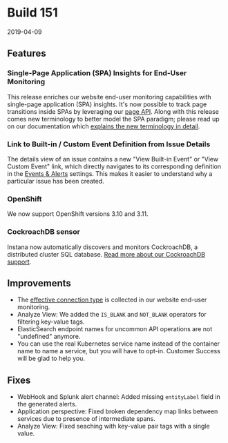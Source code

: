 # Build 151

2019-04-09

## Features

### Single-Page Application (SPA) Insights for End-User Monitoring

This release enriches our website end-user monitoring capabilities with single-page application (SPA) insights. It's now possible to track page transitions inside SPAs by leveraging our [page API](https://docs.instana.io/products/website_monitoring/api/#page). Along with this release comes new terminology to better model the SPA paradigm; please read up on our documentation which [explains the new terminology in detail](https://docs.instana.io/products/website_monitoring/faq/#what-is-the-difference-between-page-views-loads-and-transitions).

### Link to Built-in / Custom Event Definition from Issue Details

The details view of an issue contains a new "View Built-in Event" or "View Custom Event" link, which directly navigates to its corresponding definition in the [Events & Alerts](https://docs.instana.io/core_concepts/events_and_incidents/#configuration) settings. This makes it easier to understand why a particular issue has been created.

### OpenShift

We now support OpenShift versions 3.10 and 3.11.

### CockroachDB sensor

Instana now automatically discovers and monitors CockroachDB, a distributed cluster SQL database. [Read more about our CockroachDB support](https://docs.instana.io/ecosystem/cockroachdb).

## Improvements

- The [effective connection type](https://wicg.github.io/netinfo/#effective-connection-types) is collected in our website end-user monitoring.
- Analyze View: We added the `IS_BLANK` and `NOT_BLANK` operators for filtering key-value tags.
- ElasticSearch endpoint names for uncommon API operations are not "undefined" anymore.
- You can use the real Kubernetes service name instead of the container name to name a service, but you will have to opt-in. Customer Success will be glad to help you.

## Fixes

- WebHook and Splunk alert channel: Added missing `entityLabel` field in the generated alerts.
- Application perspective: Fixed broken dependency map links between services due to presence of intermediate spans.
- Analyze View: Fixed seaching with key-value pair tags with a single value.
